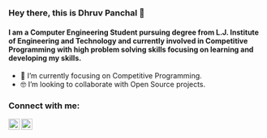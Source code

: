 ### Hey there, this is Dhruv Panchal 👋

#### I am a Computer Engineering Student pursuing degree from L.J. Institute of Engineering and Technology and currently involved in Competitive Programming with high problem solving skills focusing on learning and developing my skills. 
- 🔭 I’m currently focusing on Competitive Programming.
- 🤓 I’m looking to collaborate with Open Source projects.

### Connect with me:

[<img align="left" alt="codeSTACKr | LinkedIn" width="22px" src="https://cdn.jsdelivr.net/npm/simple-icons@v3/icons/linkedin.svg" />](https://www.linkedin.com/in/dhruv-panchal-056119169/)
[<img align="left" alt="codeSTACKr | Instagram" width="22px" src="https://cdn.jsdelivr.net/npm/simple-icons@v3/icons/instagram.svg" />](https://www.instagram.com/dhhruv23/)
